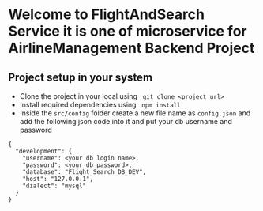 # Welcome to FlightAndSearch Service it is one of microservice for AirlineManagement Backend Project

## Project setup in your system
- Clone the project in your local using ` git clone <project url>`
- Install required dependencies using ` npm install` 
- Inside the `src/config` folder create a new file name as `config.json` and add the following json code into it and put your db username and password

```
{
  "development": {
    "username": <your db login name>,
    "password": <your db password>,
    "database": "Flight_Search_DB_DEV",
    "host": "127.0.0.1",
    "dialect": "mysql"
  }
}

```

